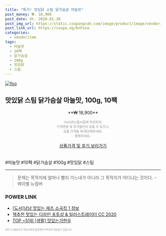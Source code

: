 ```yaml
--- 
title: "특가! 맛있닭 스팀 닭가슴살 마늘맛" 
post_money: ₩. 18,900 
post_date: dt. 2020.01.30 
post_img_url: https://static.coupangcdn.com/image/product/image/vendoritem/2018/05/04/3055246847/2c1653f6-b70b-4b65-aac2-b26d4ca852d2.jpg 
post_link_url: https://coupa.ng/bnFvoa 
categories: 
  - vendoritem 
tags: 
  - 마늘맛 
  - 10팩 
  - 닭가슴살 
  - 100g 
  - 맛있닭 
  - 스팀 
--- 
```

[![foo](https://static.coupangcdn.com/image/product/image/vendoritem/2018/05/04/3055246847/2c1653f6-b70b-4b65-aac2-b26d4ca852d2.jpg)](https://coupa.ng/bnFvoa) 

## 맛있닭 스팀 닭가슴살 마늘맛, 100g, 10팩 
<p style="text-align: center;">**₩ 18,900**</p> 
<p style="text-align: center;"><span style="color: #898c8f; font-family: Georgia,Times,serif; font-size: 0.75em;">2020년01월30일에 작성되어, <br>가격변동 및 추가할인이 있을 수 있으니,<br> 상품 가격을 꼭!확인해주세요.<br>행복하세요~</span> 
</p>	 
<div markdown="0" style="text-align: center;"><a href="https://coupa.ng/bnFvoa" class="btn btn--success">상품가격 및 후기 보러가기</a></div> 
<br><br> 
  #마늘맛 #10팩 #닭가슴살 #100g #맛있닭 #스팀 
<hr> 

> 문제는 목적지에 얼마나 빨리 가느내가 아니라 그 목적지가 어디냐는 것이다. – 메이벨 뉴컴버 


### POWER LINK

* <a href="https://blog.naver.com/sakai111/221773835520" target="_blank">[도서]냠냠 맛있는 재즈 소곡집 1 정보</a>
* <a href="https://blog.naver.com/fasyy4321/221789924259" target="_blank">책추천 맛있는 디자인 포토샵 & 일러스트레이터 CC 2020</a>
* <a href="https://blog.naver.com/an0733/221790426256" target="_blank"> TOP ~51위 [생활] 맛있는가한우</a>

<span style="color: #898c8f; font-family: Georgia,Times,serif; font-size: 0.55em;">파트너스활동으로 작성자에게 일정액의 커미션이 제공될수 있습니다.</span> 
